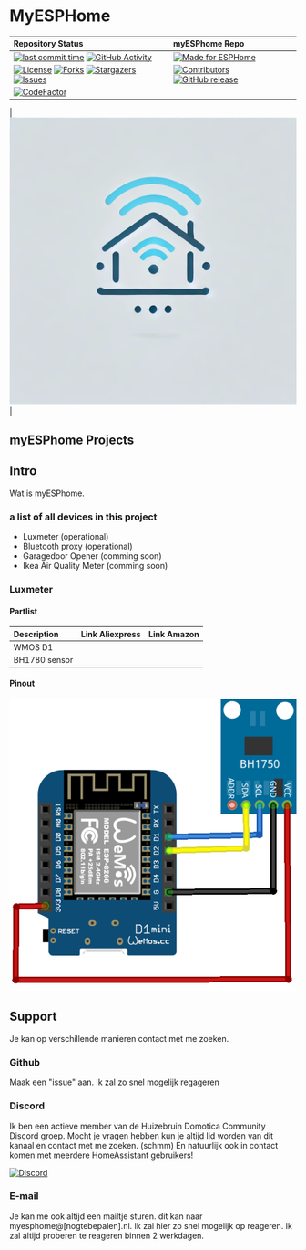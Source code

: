 # MyESPHome

| Repository Status | myESPhome Repo |
| :--- | :--- |
|  [![last commit time][github-last-commit]][github-master] [![GitHub Activity][commits-shield]][commits] |  [![Made for ESPHome](https://img.shields.io/badge/Made_for-ESPHome-black?logo=esphome)](https://esphome.io) |
| [![License][license-shield]](LICENSE) [![Forks][forks-shield]][forks-url] [![Stargazers][stars-shield]][stars-url] [![Issues][issues-shield]][issues-url] | [![Contributors][contributors-shield]][contributors-url] [![GitHub release](https://img.shields.io/github/release/scns/myESPhome.svg)](https://GitHub.com/scns/myESPhome/releases)
| [![CodeFactor](https://www.codefactor.io/repository/github/scns/myesphome/badge)](https://www.codefactor.io/repository/github/scns/myesphome) ||


|  ![myESPhomelogo](./static/stuff/logo.webp) |

## myESPhome Projects

<!-- @import "[TOC]" {cmd="toc" depthFrom=1 depthTo=6 orderedList=false} -->

## Intro

Wat is myESPhome.

### a list of all devices in this project

* Luxmeter (operational)
* Bluetooth proxy (operational)
* Garagedoor Opener (comming soon)
* Ikea Air Quality Meter (comming soon)

### Luxmeter

#### Partlist

| Description | Link Aliexpress | Link Amazon |
| :--- | :--- | :--- |
| WMOS D1 | | |
| BH1780 sensor | | |

#### Pinout

![pinout](./static/stuff/pinout.png)

## Support

Je kan op verschillende manieren contact met me zoeken.

### Github

Maak een "issue" aan. Ik zal zo snel mogelijk regageren

### Discord

Ik ben een actieve member van de Huizebruin Domotica Community Discord groep. Mocht je vragen hebben kun je altijd lid worden van dit kanaal en contact met me zoeken. (schmm)
En natuurlijk ook in contact komen met meerdere HomeAssistant gebruikers!

[![Discord][discord-shield]][discord]

### E-mail

Je kan me ook altijd een mailtje sturen. dit kan naar myesphome@[nogtebepalen].nl. Ik zal hier zo snel mogelijk op reageren. Ik zal altijd proberen te reageren binnen 2 werkdagen.

[commits-shield]: https://img.shields.io/github/commit-activity/m/scns/myESPhome.svg
[discord]: https://discord.gg/hKPgwWNHwH
[discord-shield]: https://img.shields.io/discord/723629686093119650.svg?logo=discord&color=7289da
[commits]: https://github.com/scns/myESPhome/commits/main
[github-last-commit]: https://img.shields.io/github/last-commit/scns/myESPhome.svg?style=plasticr
[github-master]: https://github.com/scns/myESPhome/commits/main
[license-shield]: https://img.shields.io/github/license/scns/myESPhome.svg
[contributors-url]: https://github.com/scns/myESPhome/graphs/contributors
[contributors-shield]: https://img.shields.io/github/contributors/scns/myESPhome.svg
[forks-shield]: https://img.shields.io/github/forks/scns/myESPhome.svg
[forks-url]: https://github.com/scns/myESPhome/network/members
[stars-shield]: https://img.shields.io/github/stars/scns/myESPhome.svg
[stars-url]: https://github.com/scns/myESPhome/stargazers
[issues-shield]: https://img.shields.io/github/issues/scns/myESPhome.svg
[issues-url]: https://github.com/scns/myESPhome/issues
